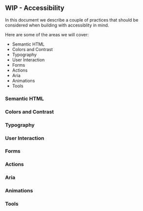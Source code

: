 ## WIP - Accessibility
In this document we describe a couple of practices that should be considered when building with accessiblity in mind.

Here are some of the areas we will cover:
* Semantic HTML
* Colors and Contrast
* Typography
* User Interaction
* Forms
* Actions
* Aria
* Animations
* Tools

### Semantic HTML

### Colors and Contrast

### Typography

### User Interaction

### Forms

### Actions

### Aria

### Animations

### Tools

